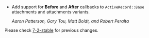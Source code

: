 *   Add support for **Before** and **After** callbacks to `ActiveRecord::Base` attachments and attachments variants.

    *Aaron Patterson, Gary Tou, Matt Boldt, and Robert Peralta*

Please check [7-2-stable](https://github.com/rails/rails/blob/7-2-stable/activestorage/CHANGELOG.md) for previous changes.
